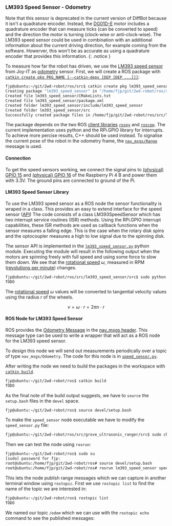 ### LM393 Speed Sensor - Odometry

Note that this sensor is deprecated in the current version of DiffBot because it isn't a quadrature encoder.
Instead, the [DG01D-E](https://www.sparkfun.com/products/16413) motor includes a quadrature encoder that can measure ticks (can be converted to speed)
and the direction the motor is turning (clock-wise or anti-clock-wise).
The LM393 speed sensor could be used in combination with an additional information about the current driving direction, for example coming from
the software. Howerver, this won't be as accurate as using a quadrature encoder that provides this information. 
{: .notice }

To measure how far the robot has driven, we use the [LM393 speed sensor](https://joy-it.net/en/products/SEN-Speed) from Joy-IT as [odometry](https://en.wikipedia.org/wiki/Odometry) sensor. 
First, we will create a ROS package with [`catkin create pkg PKG_NAME [--catkin-deps [DEP [DEP ...]]]`](https://catkin-tools.readthedocs.io/en/latest/verbs/catkin_create.html#catkin-create-pkg):

```bash
fjp@ubuntu:~/git/2wd-robot/ros/src$ catkin create pkg lm393_speed_sensor --catkin-deps rospy roscpp nav_msgs
Creating package "lm393_speed_sensor" in "/home/fjp/git/2wd-robot/ros/src"...
Created file lm393_speed_sensor/CMakeLists.txt
Created file lm393_speed_sensor/package.xml
Created folder lm393_speed_sensor/include/lm393_speed_sensor
Created folder lm393_speed_sensor/src
Successfully created package files in /home/fjp/git/2wd-robot/ros/src/lm393_speed_sensor.
```

The package depends on the two ROS [client libraries](http://wiki.ros.org/Client%20Libraries) [`rospy`](http://wiki.ros.org/rospy) and [`roscpp`](http://wiki.ros.org/roscpp). The current implementation uses python and the RPi.GPIO library for interrupts. To achieve more percise results, C++ should be used instead. 
To signalise the current pose of the robot in the odometry frame, the [`nav_msgs/Range`](http://docs.ros.org/melodic/api/sensor_msgs/html/msg/Range.html) message is used.

#### Connection

To get the speed sensors working, we connect the signal pins to [(physical) GPIO 15](https://pinout.xyz/pinout/pin15_gpio22#) and [(physical) GPIO 16](https://pinout.xyz/pinout/pin16_gpio23#) of the Raspberry Pi 4 B and power them with 3.3V. The ground pins are connected to ground of the Pi.

#### LM393 Speed Sensor Library

To use the LM393 speed sensor as a ROS node the sensor functionality is wraped in a class.
This provides an easy to extend interface for the speed sensor ([API](https://en.wikipedia.org/wiki/Application_programming_interface))
The code consists of a class LM393SpeedSensor which has two interrupt service routines (ISR) methods.
Using the RPi.GPIO interrupt capabilities, these ISR methods are used as callback functions when the sensor measures a falling
edge. This is the case when the rotary disk spins and the optocoupler measures a high to low signal due to the spinning disk. 

The sensor API is implemented in the [`lm393_speed_sensor.py`](https://github.com/fjp/2wd-robot/blob/master/ros/src/lm393_speed_sensor/src/lm393_speed_sensor.py) python module. Executing the module will result in the following output when the motors are spinning freely with full speed and using some force to slow them down. We see that the [rotational speed](https://en.wikipedia.org/wiki/Rotational_speed) $\omega$, measured in RPM ([revolutions per minute](https://en.wikipedia.org/wiki/Revolutions_per_minute)) changes.

```bash
fjp@ubuntu:~/git/2wd-robot/ros/src/lm393_speed_sensor/src$ sudo python lm393_speed_sensor.py
TODO
```

The [rotational speed](https://en.wikipedia.org/wiki/Rotational_speed) $\omega$ values will be converted to tangential velocity values using the radius $r$ of the wheels.

$$
v = \omega \cdot r = 2 \pi n \cdot r
$$

#### ROS Node for LM393 Speed Sensor

ROS provides the [Odometry Message](http://docs.ros.org/api/nav_msgs/html/msg/Odometry.html) in the 
[nav_msgs header](https://wiki.ros.org/sensor_msgs). 
This message type can be used to write a wrapper that will act as a ROS node for the LM393 speed sensor.

To design this node we will send out measurements periodically over a topic of type `nav_msgs/Odometry`.
The code for this node is in [`speed_sensor.py`](https://github.com/fjp/2wd-robot/blob/master/ros/src/lm393_speed_sensor/src/speed_sensor.py).


After writing the node we need to build the packages in the workspace with [`catkin build`](https://catkin-tools.readthedocs.io/en/latest/verbs/catkin_build.html).

```bash
fjp@ubuntu:~/git/2wd-robot/ros$ catkin build
TODO
```

As the final note of the build output suggests, we have to `source` the `setup.bash` files in the `devel` space.

```bash
fjp@ubuntu:~/git/2wd-robot/ros$ source devel/setup.bash
```

To make the `speed_sensor` node executable we have to modify the `speed_sensor.py` file:

```bash
fjp@ubuntu:~/git/2wd-robot/ros/src/grove_ultrasonic_ranger/src$ sudo chmod a+x speed_sensor.py
```

Then we can test the node using `rosrun`:

```bash
fjp@ubuntu:~/git/2wd-robot/ros$ sudo su
[sudo] password for fjp:
root@ubuntu:/home/fjp/git/2wd-robot/ros# source devel/setup.bash 
root@ubuntu:/home/fjp/git/2wd-robot/ros# rosrun lm393_speed_sensor speed_sensor.py 
```

This lets the node publish range messages which we can capture in another terminal window using `rostopic`.
First we use `rostopic list` to find the name of the topic we are interested in:

```bash
fjp@ubuntu:~/git/2wd-robot/ros$ rostopic list
TODO
```

We named our topic `/odom` which we can use with the `rostopic echo` command to see the published messages:

